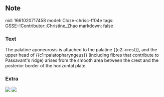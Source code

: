 ## Note
nid: 1661020717458
model: Cloze-chrisc-ff04e
tags: GSSE::!Contributor::Christine_Zhao
markdown: false

### Text
<div>
  <div>
    <div>
      The palatine aponeurosis is attached to the palatine
      {{c2::crest}}, and the upper head of {{c1::palatopharyngeus}}
      (including fibres that contribute to Passavant's ridge)
      arises from the smooth area between the crest and the
      posterior border of the horizontal plate.
    </div>
  </div>
</div>

### Extra
<img src="paste-193cccb1c68935d6a43cb27869388d966a7c5aa7.jpg">
<img src="paste-a33bed402c8bb324879ff8084466d13b0c4bc6aa.jpg">
